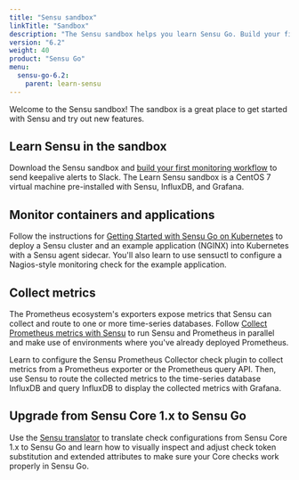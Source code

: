```yaml
---
title: "Sensu sandbox"
linkTitle: "Sandbox"
description: "The Sensu sandbox helps you learn Sensu Go. Build your first monitoring workflow, set up container and application monitoring, and use Sensu and Prometheus in parallele to collect and route metrics. There’s also a lesson plan for upgrading from Sensu Core 1.x to Sensu Go!"
version: "6.2"
weight: 40
product: "Sensu Go"
menu:
  sensu-go-6.2:
    parent: learn-sensu
---
```


Welcome to the Sensu sandbox! The sandbox is a great place to get started with Sensu and try out new features.

## Learn Sensu in the sandbox

Download the Sensu sandbox and [build your first monitoring workflow][1] to send keepalive alerts to Slack.
The Learn Sensu sandbox is a CentOS 7 virtual machine pre-installed with Sensu, InfluxDB, and Grafana.

## Monitor containers and applications

Follow the instructions for [Getting Started with Sensu Go on Kubernetes][2] to deploy a Sensu cluster and an example application (NGINX) into Kubernetes with a Sensu agent sidecar.
You'll also learn to use sensuctl to configure a Nagios-style monitoring check for the example application.

## Collect metrics

The Prometheus ecosystem's exporters expose metrics that Sensu can collect and route to one or more time-series databases.
Follow [Collect Prometheus metrics with Sensu][3] to run Sensu and Prometheus in parallel and make use of environments where you've already deployed Prometheus.

Learn to configure the Sensu Prometheus Collector check plugin to collect metrics from a Prometheus exporter or the Prometheus query API.
Then, use Sensu to route the collected metrics to the time-series database InfluxDB and query InfluxDB to display the collected metrics with Grafana.

## Upgrade from Sensu Core 1.x to Sensu Go

Use the [Sensu translator][4] to translate check configurations from Sensu Core 1.x to Sensu Go and learn how to visually inspect and adjust check token substitution and extended attributes to make sure your Core checks work properly in Sensu Go.


[1]: ../learn-sensu-sandbox/
[2]: https://github.com/sensu/sensu-k8s-quick-start
[3]: ../../learn/prometheus-metrics/
[4]: https://github.com/sensu/sandbox/tree/master/sensu-go/lesson_plans/check-upgrade/
